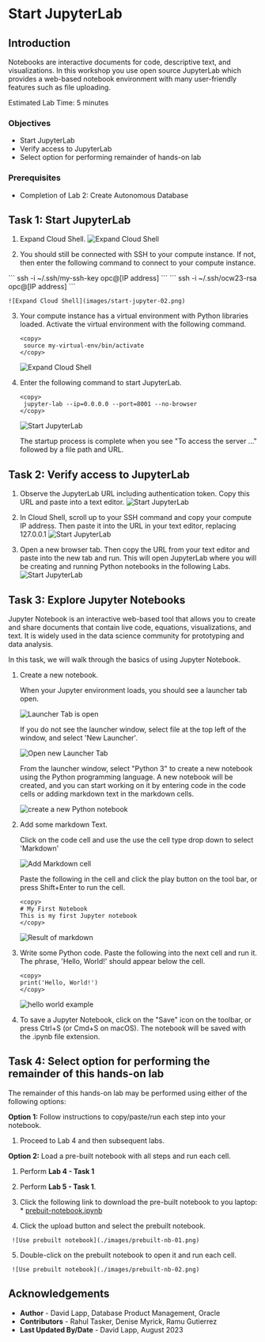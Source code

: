 # Start JupyterLab

## Introduction

Notebooks are interactive documents for code, descriptive text, and visualizations. In this workshop you use open source JupyterLab which provides a web-based notebook environment with many user-friendly features such as file uploading.

Estimated Lab Time: 5 minutes

### Objectives

* Start JupyterLab
* Verify access to JupyterLab
* Select option for performing remainder of hands-on lab

### Prerequisites

* Completion of Lab 2: Create Autonomous Database

## Task 1: Start JupyterLab 
   
1. Expand Cloud Shell.
    ![Expand Cloud Shell](images/start-jupyter-01.png) 

2. You should still be connected with SSH to your compute instance. If not, then enter the following command to connect to your compute instance. 

<if type="freetier">
      ```
      <copy>
       ssh -i ~/.ssh/my-ssh-key opc@[IP address]
      </copy>
      ```
</if>
<if type="ocw23-sandbox">
      ```
      <copy>
       ssh -i ~/.ssh/ocw23-rsa opc@[IP address]
      </copy>
      ```
</if>

    ![Expand Cloud Shell](images/start-jupyter-02.png) 

3. Your compute instance has a virtual environment with Python libraries loaded. Activate the virtual environment with the following command.

      ```
      <copy>
       source my-virtual-env/bin/activate
      </copy>
      ```

      ![Expand Cloud Shell](images/start-jupyter-03.png) 


4. Enter the following command to start JupyterLab. 

      ```
      <copy>
       jupyter-lab --ip=0.0.0.0 --port=8001 --no-browser
      </copy>
      ```
    ![Start JupyterLab](images/start-jupyter-04.png) 

    The startup process is complete when you see "To access the server ..." followed by a file path and  URL.

## Task 2: Verify access to JupyterLab 

1. Observe the JupyterLab URL including authentication token. Copy this URL and paste into a text editor.
    ![Start JupyterLab](images/start-jupyter-05.png) 


6. In Cloud Shell, scroll up to your SSH command and copy your compute IP address. Then paste it into the URL in your text editor, replacing 127.0.0.1 
    ![Start JupyterLab](images/start-jupyter-06.png) 

7. Open a new browser tab. Then copy the URL from your text editor and paste into the new tab and run. This will open JupyterLab where you will be creating and running Python notebooks in the following Labs.
    ![Start JupyterLab](images/start-jupyter-07.png) 

## Task 3: Explore Jupyter Notebooks

Jupyter Notebook is an interactive web-based tool that allows you to create and share documents that contain live code, equations, visualizations, and text. It is widely used in the data science community for prototyping and data analysis.

In this task, we will walk through the basics of using Jupyter Notebook.

1. Create a new notebook.

   When your Jupyter environment loads, you should see a launcher tab open.

   ![Launcher Tab is open](./images/launcher1.png)

   If you do not see the launcher window, select file at the top left of the window, and select 'New Launcher'.

   ![Open new Launcher Tab](./images/launcher2.png) 

   From the launcher window, select  "Python 3" to create a new notebook using the Python programming language. A new notebook will be created, and you can start working on it by entering code in the code cells or adding markdown text in the markdown cells.

   ![create a new Python notebook](./images/launcher3.png) 


2. Add some markdown Text.

   Click on the code cell and use the use the cell type drop down to select 'Markdown'

   ![Add Markdown cell](./images/notebook1.png)

   Paste the following in the cell and click the play button on the tool bar, or press Shift+Enter to run the cell.

   	```
   	<copy>
   	# My First Notebook
   	This is my first Jupyter notebook
   	</copy>
   	``` 

   ![Result of markdown](./images/notebook2.png)

3. Write some Python code. Paste the following into the next cell and run it. The phrase, 'Hello, World!' should appear below the cell.

	```
	<copy>
	print('Hello, World!')
	</copy>
	
	```

   ![hello world example](./images/notebook3.png)

4. To save a Jupyter Notebook, click on the "Save" icon on the toolbar, or press Ctrl+S (or Cmd+S on macOS). The notebook will be saved with the .ipynb file extension.

## Task 4: Select option for performing the remainder of this hands-on lab

The remainder of this hands-on lab may be performed using either of the following options:

**Option 1:** Follow instructions to copy/paste/run each step into your notebook.

   1. Proceed to Lab 4 and then subsequent labs.


**Option 2:** Load a pre-built notebook with all steps and run each cell. 
   
   1. Perform **Lab 4 - Task 1** 
   2. Perform **Lab 5 - Task 1**. 
   3. Click the following link to download the pre-built notebook to you laptop:
     * [prebuit-notebook.ipynb](./files/prebuilt-notebook.ipynb) 

   4. Click the upload button and select the prebuilt notebook.
     
     ![Use prebuilt notebook](./images/prebuilt-nb-01.png)

   5. Double-click on the prebuilt notebook to open it and run each cell.

     ![Use prebuilt notebook](./images/prebuilt-nb-02.png)

## Acknowledgements

- **Author** - David Lapp, Database Product Management, Oracle
- **Contributors** - Rahul Tasker, Denise Myrick, Ramu Gutierrez
- **Last Updated By/Date** - David Lapp, August 2023